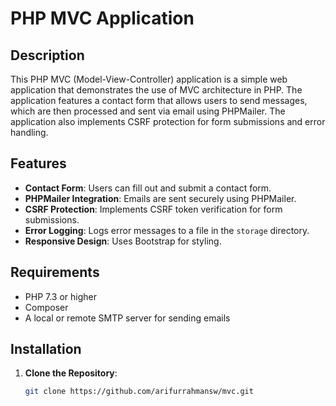 # PHP MVC Application

## Description

This PHP MVC (Model-View-Controller) application is a simple web application that demonstrates the use of MVC architecture in PHP. The application features a contact form that allows users to send messages, which are then processed and sent via email using PHPMailer. The application also implements CSRF protection for form submissions and error handling.

## Features

- **Contact Form**: Users can fill out and submit a contact form.
- **PHPMailer Integration**: Emails are sent securely using PHPMailer.
- **CSRF Protection**: Implements CSRF token verification for form submissions.
- **Error Logging**: Logs error messages to a file in the `storage` directory.
- **Responsive Design**: Uses Bootstrap for styling.

## Requirements

- PHP 7.3 or higher
- Composer
- A local or remote SMTP server for sending emails

## Installation

1. **Clone the Repository**:

   ```bash
   git clone https://github.com/arifurrahmansw/mvc.git
